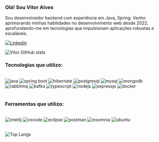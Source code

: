 ### Olá! Sou Vitor Alves
Sou desenvolvedor backend com experiência em Java, Spring. Venho aprimorando minhas habilidades no desenvolvimento web desde 2022, aprofundando-me em tecnologias que impulsionam aplicações robustas e escaláveis.

[![Linkedin](https://img.shields.io/badge/LinkedIn-0077B5?style=for-the-badge&logo=linkedin&logoColor=white)](https://www.linkedin.com/in/vitoralveschaves/)
<br>

![Vitor GitHub stats](https://github-readme-stats.vercel.app/api?username=vitoralveschaves&show_icons=true&theme=dracula)

### Tecnologias que utilizo:

<div style="display:inline_block">
    <br />
    <img src="https://img.shields.io/badge/java-%23ED8B00.svg?style=for-the-badge&logo=openjdk&logoColor=white" alt="java"/>
    <img src="https://img.shields.io/badge/spring-%236DB33F.svg?style=for-the-badge&logo=spring&logoColor=white" alt="spring boot"/>
    <img src="https://img.shields.io/badge/Hibernate-59666C?style=for-the-badge&logo=Hibernate&logoColor=white" alt="hibernate"/>
    <img src="https://img.shields.io/badge/postgres-%23316192.svg?style=for-the-badge&logo=postgresql&logoColor=white" alt="postgresql" />
    <img src="https://img.shields.io/badge/mysql-4479A1.svg?style=for-the-badge&logo=mysql&logoColor=white" alt="mysql" />
    <img src="https://img.shields.io/badge/MongoDB-%234ea94b.svg?style=for-the-badge&logo=mongodb&logoColor=white" alt="mongodb" />
    <img src="https://img.shields.io/badge/Rabbitmq-FF6600?style=for-the-badge&logo=rabbitmq&logoColor=white" alt="rabbitmq"/>
    <img src="https://img.shields.io/badge/Apache%20Kafka-000?style=for-the-badge&logo=apachekafka" alt="kafka"/>
    <img src="https://img.shields.io/badge/TypeScript-007ACC?style=for-the-badge&logo=typescript&logoColor=white" alt="typescript" />
    <img src="https://img.shields.io/badge/node.js-6DA55F?style=for-the-badge&logo=node.js&logoColor=white" alt="nodejs" />
    <img src="https://img.shields.io/badge/express.js-%23404d59.svg?style=for-the-badge&logo=express&logoColor=%2361DAFB" alt="expressjs" />
    <img src="https://img.shields.io/badge/docker-%230db7ed.svg?style=for-the-badge&logo=docker&logoColor=white" alt="docker" />
</div><br />

### Ferramentas que utilizo:

<div style="display:inline_block">
    <br />
    <img src="https://img.shields.io/badge/IntelliJIDEA-000000.svg?style=for-the-badge&logo=intellij-idea&logoColor=white" alt="intellij"/>
    <img src="https://img.shields.io/badge/Visual%20Studio%20Code-0078d7.svg?style=for-the-badge&logo=visual-studio-code&logoColor=white" alt="vscode"/>
    <img src="https://img.shields.io/badge/Eclipse-FE7A16.svg?style=for-the-badge&logo=Eclipse&logoColor=white" alt="eclipse"/>
    <img src="https://img.shields.io/badge/Postman-FF6C37?style=for-the-badge&logo=postman&logoColor=white" alt="postman"/>
    <img src="https://img.shields.io/badge/Insomnia-black?style=for-the-badge&logo=insomnia&logoColor=5849BE" alt="insomnia"/>
    <img src="https://img.shields.io/badge/Ubuntu-E95420?style=for-the-badge&logo=ubuntu&logoColor=white" alt="ubuntu"/>
</div><br />

![Top Langs](https://github-readme-stats.vercel.app/api/top-langs/?username=vitoralveschaves&layout=compact)
